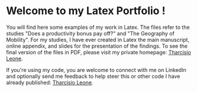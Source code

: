 # Welcome to my Latex Portfolio !
You will find here some examples of my work in Latex. The files refer to the studies "Does a productivity bonus pay off?" and "The Geography of Mobility". 
For my studies, I have ever created in Latex the main manuscript, online appendix, and slides for the presentation of the findings. To see the final version of the files in PDF, please visit my private homepage: [Tharcisio Leone](https://tharcisio-leone.com/publication/).

If you're using my code, you are welcome to connect with me on LinkedIn and optionally send me feedback to help steer this or other code I have already published: [Tharcisio Leone](https://www.linkedin.com/in/tharcisio-leone/).

